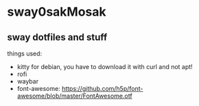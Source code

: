 # sway0sakMosak
sway dotfiles and stuff
---
things used:
- kitty
for debian, you have to download it with curl and not apt!
- rofi
- waybar
- font-awesome: https://github.com/h5p/font-awesome/blob/master/FontAwesome.otf
